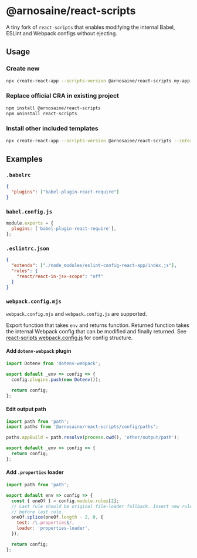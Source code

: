 # @arnosaine/react-scripts

A tiny fork of `react-scripts` that enables modifying the internal Babel, ESLint and Webpack configs without ejecting.

## Usage

### Create new

```sh
npx create-react-app --scripts-version @arnosaine/react-scripts my-app
```

### Replace official CRA in existing project

```sh
npm install @arnosaine/react-scripts
npm uninstall react-scripts
```

### Install other included templates

```sh
npx create-react-app --scripts-version @arnosaine/react-scripts --internal-testing-template ./my-app/node_modules/@visma/create-react-app-template/template my-app
```

## Examples

### `.babelrc`

```json
{
  "plugins": ["babel-plugin-react-require"]
}
```

### `babel.config.js`

```js
module.exports = {
  plugins: ['babel-plugin-react-require'],
};
```

### `.eslintrc.json`

```json
{
  "extends": ["./node_modules/eslint-config-react-app/index.js"],
  "rules": {
    "react/react-in-jsx-scope": "off"
  }
}
```

### `webpack.config.mjs`

`webpack.config.mjs` and `webpack.config.js` are supported.

Export function that takes `env` and returns function. Returned function takes the internal Webpack config that can be modified and finally returned.
See [react-scripts webpack.config.js](https://github.com/facebook/create-react-app/blob/master/packages/react-scripts/config/webpack.config.js) for config structure.

#### Add `dotenv-webpack` plugin

```js
import Dotenv from 'dotenv-webpack';

export default _env => config => {
  config.plugins.push(new Dotenv());

  return config;
};
```

#### Edit output path

```js
import path from 'path';
import paths from '@arnosaine/react-scripts/config/paths';

paths.appBuild = path.resolve(process.cwd(), 'other/output/path');

export default _env => config => {
  return config;
};
```

#### Add `.properties` loader

```js
import path from 'path';

export default env => config => {
  const { oneOf } = config.module.rules[2];
  // Last rule should be original file-loader fallback. Insert new rules just
  // before last rule.
  oneOf.splice(oneOf.length - 2, 0, {
    test: /\.properties$/,
    loader: 'properties-loader',
  });

  return config;
};
```
